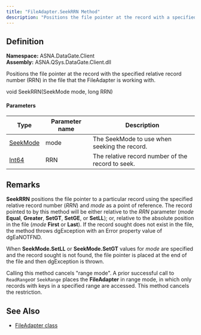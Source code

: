 ```yaml
---
title: "FileAdapter.SeekRRN Method"
description: "Positions the file pointer at the record with a specified relative record number (RRN)."
---
```


## Definition

**Namespace:** ASNA.DataGate.Client  
**Assembly:** ASNA.QSys.DataGate.Client.dll

Positions the file pointer at the record with the specified relative record number (RRN) in the file that the FileAdapter is working with.

void SeekRRN(SeekMode mode, long RRN)


#### Parameters

| Type | Parameter name | Description |
| --- | --- | --- |
| [SeekMode](/reference/datagate/datagate-common/seek-mode.html) | mode | The SeekMode to use when seeking the record. |
| [Int64](https://docs.microsoft.com/en-us/dotnet/api/system.int64) | RRN | The relative record number of the record to seek. |


## Remarks

**SeekRRN** positions the file pointer to a particular record using the specified relative record number (_RRN_) and _mode_ as a point of reference.  The record pointed to by this method will be either relative to the _RRN_ parameter (_mode_ **Equal**, **Greater**, **SetGT**, **SetGE**, or **SetLL**); or, relative to the absolute position in the file (_mode_ **First** or **Last**).  If the record sought does not exist in the file, the method throws dgException with an Error property value of dgEaNOTFND.
 
When **SeekMode.SetLL** or **SeekMode.SetGT** values for _mode_ are specified and the record sought is not found, the file pointer is placed at the end of the file and then dgException is thrown.
 
Calling this method cancels "range mode".  A prior successful call to `ReadRange`or `SeekRange` places the **FileAdapter** in range mode, in which only records with keys in a specified range are accessed.  This method cancels the restriction.


## See Also
- [FileAdapter class](file-adapter.html)
